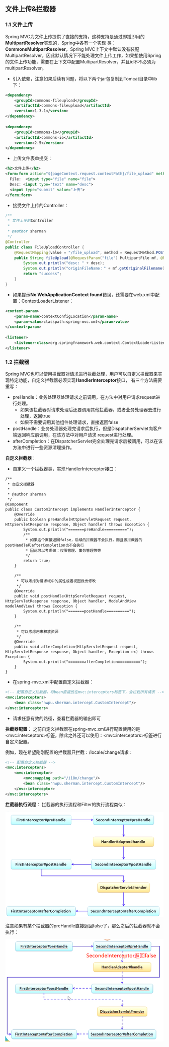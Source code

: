 ## 文件上传&拦截器

### 1.1 文件上传
Spring MVC为文件上传提供了直接的支持，这种支持是通过即插即用的**MultipartResolver**实现的，Spring中各有一个实现
类：**CommonsMultipartResolver**，Spring MVC上下文中默认没有装配MultipartResolver，因此默认情况下不能处理文件上传工作，如果想使用Spring的文件上传功能，需要在上下文中配置MultipartResolver，并且id不不必须为multipartResolver。

- 引入依赖，注意如果后续有问题，将以下两个jar包复制到Tomcat目录中lib下：
```xml
<dependency>
    <groupId>commons-fileupload</groupId>
    <artifactId>commons-fileupload</artifactId>
    <version>1.3.1</version>
</dependency>

<dependency>
    <groupId>commons-io</groupId>
    <artifactId>commons-io</artifactId>
    <version>2.5</version>
</dependency>
```
- 上传文件表单提交：
```xml
<h2>文件上传</h2>
<form:form action="${pageContext.request.contextPath}/file_upload" method="post" enctype="multipart/form-data">
  File:  <input type="file" name="file">
  Desc: <input type="text" name="desc">
  <input type="submit" value="上传">
</form:form>
```
- 接受文件上传的Controller：
```java
/**
 * 文件上传的Controller
 *
 * @author sherman
 */
@Controller
public class FileUploadController {
    @RequestMapping(value = "/file_upload", method = RequestMethod.POST)
    public String fileUpload(@RequestParam("file") MultipartFile mf, @RequestParam("desc") String desc) {
        System.out.println("desc: " + desc);
        System.out.println("originFileName：" + mf.getOriginalFilename());
        return "success";
    }
}
```
- 如果提示**No WebApplicationContext found**错误，还需要在web.xml中配置：ContextLoaderListener：
```xml
<context-param>
    <param-name>contextConfigLocation</param-name>
    <param-value>classpath:spring-mvc.xml</param-value>
</context-param>

<listener>
    <listener-class>org.springframework.web.context.ContextLoaderListener</listener-class>
</listener>
```

### 1.2 拦截器
Spring MVC也可以使用拦截器对请求进行拦截处理，用户可以自定义拦截器来实现特定功能，自定义拦截器必须实现**HandlerInterceptor**接口，
有三个方法需要重写：
- preHandle：业务处理器处理请求之前调用，在方法中对用户请求request进行处理。
    - 如果该拦截器对请求处理后还要调用其他拦截器，或者业务处理器去进行处理，返回true
    - 如果不需要调用其他组件处理请求，直接返回false
- postHandle：业务处理器处理完请求后执行，但是DispatcherServlet向客户端返回响应前调用，在该方法中对用户请求
request进行处理。
- afterCompletion：在DispatcherServlet完全处理完请求后被调用，可以在该方法中进行一些资源清理操作。

**自定义拦截器**：
- 自定义一个拦截器类，实现HandlerInterceptor接口：
```
/**
 * 自定义拦截器
 *
 * @author sherman
 */
@Component
public class CustomIntercept implements HandlerInterceptor {
    @Override
    public boolean preHandle(HttpServletRequest request, HttpServletResponse response, Object handler) throws Exception {
        System.out.println("=======preHandle==========");
        /**
         * 如果这个直接返回false，后续的拦截器不会执行，而且该拦截器的postHandle和afterCompletion也不会执行
         * 因此可以考虑做：权限管理、事务管理等等
         */
        return true;
    }

    /**
     * 可以考虑对请求域中的属性或者视图做出修改
     */
    @Override
    public void postHandle(HttpServletRequest request, HttpServletResponse response, Object handler, ModelAndView modelAndView) throws Exception {
        System.out.println("=======postHandle==========");
    }

    /**
     * 可以考虑用来释放资源
     */
    @Override
    public void afterCompletion(HttpServletRequest request, HttpServletResponse response, Object handler, Exception ex) throws Exception {
        System.out.println("=======afterCompletion==========");
    }
}
```
- 在spring-mvc.xml中配置自定义拦截器：
```xml
<!-- 配置自定义拦截器，将bean直接放在mvc:interceptors标签下，会拦截所有请求 -->
<mvc:interceptors>
    <bean class="nwpu.sherman.intercept.CustomIntercept"/>
</mvc:interceptors>
```
- 请求任意有效的路径，查看拦截器的输出即可

**拦截器配置**：
之前自定义拦截器在spring-mvc.xml进行配置使用的是\<mvc:interceptors\>标签，除此之外还可以使用：\<mvc:interceptors\>标签进行
自定义配置。

例如，现在希望刚刚配置的拦截器只拦截：/locale/change请求：
```xml
<!-- 配置自定义拦截器 -->
<mvc:interceptors>
    <mvc:interceptor>
        <mvc:mapping path="/i18n/change"/>
        <bean class="nwpu.sherman.intercept.CustomIntercept"/>
    </mvc:interceptor>
</mvc:interceptors>
```

**拦截器执行流程**：
拦截器的执行流程和Filter的执行流程类似：

![](imgs/interceptor_chain.png)

注意如果有某个拦截器的preHandle直接返回false了，那么之后的拦截器就不会执行：

![](imgs/interceptor_return_false.png)

